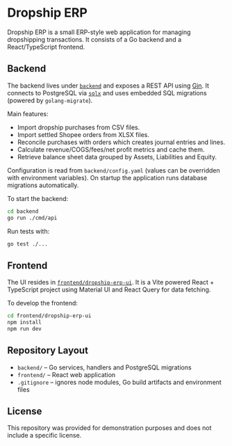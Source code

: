 # Dropship ERP

Dropship ERP is a small ERP-style web application for managing dropshipping transactions. It consists of a Go backend and a React/TypeScript frontend.

## Backend

The backend lives under [`backend`](backend) and exposes a REST API using [Gin](https://github.com/gin-gonic/gin). It connects to PostgreSQL via [`sqlx`](https://github.com/jmoiron/sqlx) and uses embedded SQL migrations (powered by `golang-migrate`).

Main features:

- Import dropship purchases from CSV files.
- Import settled Shopee orders from XLSX files.
- Reconcile purchases with orders which creates journal entries and lines.
- Calculate revenue/COGS/fees/net profit metrics and cache them.
- Retrieve balance sheet data grouped by Assets, Liabilities and Equity.

Configuration is read from `backend/config.yaml` (values can be overridden with environment variables). On startup the application runs database migrations automatically.

To start the backend:

```bash
cd backend
go run ./cmd/api
```

Run tests with:

```bash
go test ./...
```

## Frontend

The UI resides in [`frontend/dropship-erp-ui`](frontend/dropship-erp-ui). It is a Vite powered React + TypeScript project using Material UI and React Query for data fetching.

To develop the frontend:

```bash
cd frontend/dropship-erp-ui
npm install
npm run dev
```

## Repository Layout

- `backend/` – Go services, handlers and PostgreSQL migrations
- `frontend/` – React web application
- `.gitignore` – ignores node modules, Go build artifacts and environment files

## License

This repository was provided for demonstration purposes and does not include a specific license.

